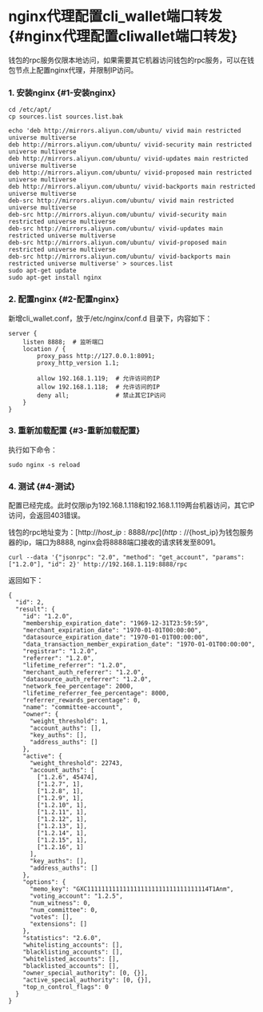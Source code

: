 # nginx代理配置cli\_wallet端口转发 {#nginx代理配置cliwallet端口转发}

钱包的rpc服务仅限本地访问，如果需要其它机器访问钱包的rpc服务，可以在钱包节点上配置nginx代理，并限制IP访问。

### 1. 安装nginx {#1-安装nginx}

```
cd /etc/apt/
cp sources.list sources.list.bak

echo 'deb http://mirrors.aliyun.com/ubuntu/ vivid main restricted universe multiverse
deb http://mirrors.aliyun.com/ubuntu/ vivid-security main restricted universe multiverse
deb http://mirrors.aliyun.com/ubuntu/ vivid-updates main restricted universe multiverse
deb http://mirrors.aliyun.com/ubuntu/ vivid-proposed main restricted universe multiverse
deb http://mirrors.aliyun.com/ubuntu/ vivid-backports main restricted universe multiverse
deb-src http://mirrors.aliyun.com/ubuntu/ vivid main restricted universe multiverse
deb-src http://mirrors.aliyun.com/ubuntu/ vivid-security main restricted universe multiverse
deb-src http://mirrors.aliyun.com/ubuntu/ vivid-updates main restricted universe multiverse
deb-src http://mirrors.aliyun.com/ubuntu/ vivid-proposed main restricted universe multiverse
deb-src http://mirrors.aliyun.com/ubuntu/ vivid-backports main restricted universe multiverse' > sources.list
sudo apt-get update
sudo apt-get install nginx

```

### 2. 配置nginx {#2-配置nginx}

新增cli\_wallet.conf，放于/etc/nginx/conf.d 目录下，内容如下：

```
server { 
    listen 8888;  # 监听端口
    location / { 
        proxy_pass http://127.0.0.1:8091; 
        proxy_http_version 1.1; 

        allow 192.168.1.119;  # 允许访问的IP
        allow 192.168.1.118;  # 允许访问的IP
        deny all;             # 禁止其它IP访问
    } 
}
```

### 3. 重新加载配置 {#3-重新加载配置}

执行如下命令：

```
sudo nginx -s reload

```

### 4. 测试 {#4-测试}

配置已经完成。此时仅限ip为192.168.1.118和192.168.1.119两台机器访问，其它IP访问，会返回403错误。

钱包的rpc地址变为：[http://${host\_ip}:8888/rpc](http://%24%7Bhost_ip%7D:8888/rpc)其中${host\_ip}为钱包服务器的ip，端口为8888, nginx会将8888端口接收的请求转发至8091。



```
curl --data '{"jsonrpc": "2.0", "method": "get_account", "params": ["1.2.0"], "id": 2}' http://192.168.1.119:8888/rpc
```

返回如下：

```
{
  "id": 2,
  "result": {
    "id": "1.2.0",
    "membership_expiration_date": "1969-12-31T23:59:59",
    "merchant_expiration_date": "1970-01-01T00:00:00",
    "datasource_expiration_date": "1970-01-01T00:00:00",
    "data_transaction_member_expiration_date": "1970-01-01T00:00:00",
    "registrar": "1.2.0",
    "referrer": "1.2.0",
    "lifetime_referrer": "1.2.0",
    "merchant_auth_referrer": "1.2.0",
    "datasource_auth_referrer": "1.2.0",
    "network_fee_percentage": 2000,
    "lifetime_referrer_fee_percentage": 8000,
    "referrer_rewards_percentage": 0,
    "name": "committee-account",
    "owner": {
      "weight_threshold": 1,
      "account_auths": [],
      "key_auths": [],
      "address_auths": []
    },
    "active": {
      "weight_threshold": 22743,
      "account_auths": [
        ["1.2.6", 45474],
        ["1.2.7", 1],
        ["1.2.8", 1],
        ["1.2.9", 1],
        ["1.2.10", 1],
        ["1.2.11", 1],
        ["1.2.12", 1],
        ["1.2.13", 1],
        ["1.2.14", 1],
        ["1.2.15", 1],
        ["1.2.16", 1]
      ],
      "key_auths": [],
      "address_auths": []
    },
    "options": {
      "memo_key": "GXC1111111111111111111111111111111114T1Anm",
      "voting_account": "1.2.5",
      "num_witness": 0,
      "num_committee": 0,
      "votes": [],
      "extensions": []
    },
    "statistics": "2.6.0",
    "whitelisting_accounts": [],
    "blacklisting_accounts": [],
    "whitelisted_accounts": [],
    "blacklisted_accounts": [],
    "owner_special_authority": [0, {}],
    "active_special_authority": [0, {}],
    "top_n_control_flags": 0
  }
}
```





